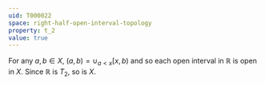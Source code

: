 ```yaml
---
uid: T000022
space: right-half-open-interval-topology
property: t_2
value: true
---
```

For any $a,b \in X$, $(a,b) = \cup_{a < x} [x,b)$ and so each open interval in $\mathbb{R}$ is open in $X$. Since $\mathbb{R}$ is $T_2$, so is $X$.

